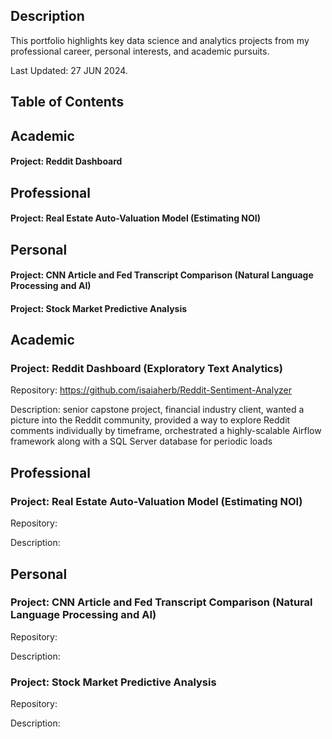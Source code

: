 ## Description
This portfolio highlights key data science and analytics projects from my professional career, personal interests, and academic pursuits.

Last Updated: 27 JUN 2024.

## Table of Contents
## Academic
#### Project: Reddit Dashboard
## Professional
#### Project: Real Estate Auto-Valuation Model (Estimating NOI)
## Personal 
#### Project: CNN Article and Fed Transcript Comparison (Natural Language Processing and AI)
#### Project: Stock Market Predictive Analysis

## Academic
### Project: Reddit Dashboard (Exploratory Text Analytics)
Repository: https://github.com/isaiaherb/Reddit-Sentiment-Analyzer <br>

Description: senior capstone project, financial industry client, wanted a picture into the Reddit community, provided a way to explore Reddit comments individually by timeframe, orchestrated a highly-scalable Airflow framework along with a SQL Server database for periodic loads

## Professional
### Project: Real Estate Auto-Valuation Model (Estimating NOI)
Repository: 

Description:

## Personal
### Project: CNN Article and Fed Transcript Comparison (Natural Language Processing and AI)
Repository: 

Description:

### Project: Stock Market Predictive Analysis
Repository:

Description:

